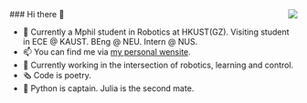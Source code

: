<img align="right" src='https://github-readme-stats.vercel.app/api?username=yubinwang11&show_icons=true&title_color=fff&icon_color=79ff97&text_color=9f9f9f&bg_color=151515&hide=["contribs"]'>
### Hi there 👋

- 🌱 Currently a Mphil student in Robotics at HKUST(GZ). Visiting student in ECE @ KAUST. BEng @ NEU. Intern @ NUS.
- 📫 You can find me via [my personal wensite](https://yubinwang11.github.io/).
- 🔭 Currently working in the intersection of robotics, learning and control.
- 🗞 Code is poetry.
- 🔨 Python is captain. Julia is the second mate. 

<!--START_SECTION:waka-->
<!--END_SECTION:waka-->




